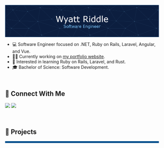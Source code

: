 <img src="images/software-engineer.png" align="center" />
<br>

<ul>
<li>💻 Software Engineer focused on .NET, Ruby on Rails, Laravel, Angular, and Vue.</li>
<li>👩‍💻 Currently working on <a href="https://github.com/riddlew/portfolio">my portfolio website</a>.
<li>🧠 Interested in learning Ruby on Rails, Laravel, and Rust.</li>
<li>🎓 Bachelor of Science: Software Development.</li>
</ul>

<br>
<h2>📱 Connect With Me</h2>
<a target="_blank" href="https://www.linkedin.com/in/wyatt-r/" title="LinkedIn"><img src="https://img.shields.io/badge/linkedin-%230077B5.svg?style=for-the-badge&logo=linkedin&logoColor=white" /></a>
<a target="_blank" href="https://twitter.com/riddlew_" title="Twitter"><img src="https://img.shields.io/badge/Twitter-%231DA1F2.svg?style=for-the-badge&logo=Twitter&logoColor=white" /></a>
<!-- <a target="_blank" href="https://www.riddl.dev" title="Website"><img src="https://img.shields.io/badge/Website-%23E7EEF0.svg?style=for-the-badge&logo=anaconda&logoColor=%2302A8EF" /></a> -->
<br>
<!-- <h2 align="center">🛠 Languages, frameworks, etc</h2> -->
<!-- <p align="center"> -->

<!-- <img src="https://img.shields.io/badge/java-%23ED8B00.svg?style=for-the-badge&logo=openjdk&logoColor=white" /> -->
<!-- <img src="https://img.shields.io/badge/typescript-%23007ACC.svg?style=for-the-badge&logo=typescript&logoColor=white" /> -->
<!-- <img src="https://img.shields.io/badge/javascript-%23323330.svg?style=for-the-badge&logo=javascript&logoColor=%23F7DF1E" /> -->
<!-- <img src="https://img.shields.io/badge/html5-%23E34F26.svg?style=for-the-badge&logo=html5&logoColor=white" /> -->
<!-- <img src="https://img.shields.io/badge/css-%231572B6.svg?style=for-the-badge&logo=css3&logoColor=white" /> -->
<!-- <img src="https://img.shields.io/badge/SASS-hotpink.svg?style=for-the-badge&logo=SASS&logoColor=white" /> -->
<!-- <br />
<!-- <img src="https://img.shields.io/badge/go-%2300ADD8.svg?style=for-the-badge&logo=go&logoColor=white" /> -->
<!-- <img src="https://img.shields.io/badge/spring%20boot-%236DB33F.svg?style=for-the-badge&logo=spring&logoColor=white" /> -->
<!-- <img src="https://img.shields.io/badge/react-%2320232a.svg?style=for-the-badge&logo=react&logoColor=%2361DAFB" /> -->
<!-- <img src="https://img.shields.io/badge/redux-%23593d88.svg?style=for-the-badge&logo=redux&logoColor=white" /> -->
<!-- <img src="https://img.shields.io/badge/Next-black?style=for-the-badge&logo=next.js&logoColor=white" /> -->
<!-- <img src="https://img.shields.io/badge/styled--components-DB7093?style=for-the-badge&logo=styled-components&logoColor=white" /> -->
<!-- <img src="https://img.shields.io/badge/node.js-6DA55F?style=for-the-badge&logo=node.js&logoColor=white" /> -->
<!-- <img src="https://img.shields.io/badge/express.js-%23404d59.svg?style=for-the-badge&logo=express&logoColor=%2361DAFB" /> -->
<!-- <img src="https://img.shields.io/badge/bootstrap-%23563D7C.svg?style=for-the-badge&logo=bootstrap&logoColor=white" /> -->
<!-- <img src="https://img.shields.io/badge/tailwindcss-%2338B2AC.svg?style=for-the-badge&logo=tailwind-css&logoColor=white" /> -->
<!-- <img src="https://img.shields.io/badge/ruby-%23CC342D.svg?style=for-the-badge&logo=ruby&logoColor=white" /> -->
<!-- <img src="https://img.shields.io/badge/rails-%23CC0000.svg?style=for-the-badge&logo=ruby-on-rails&logoColor=white" /> -->
<!-- <img src="https://img.shields.io/badge/php-%23777BB4.svg?style=for-the-badge&logo=php&logoColor=white" /> -->
<!-- <img src="https://img.shields.io/badge/WordPress-%23117AC9.svg?style=for-the-badge&logo=WordPress&logoColor=white" /> -->
<!-- <img src="https://img.shields.io/badge/python-3670A0?style=for-the-badge&logo=python&logoColor=ffdd54" /> -->


<!-- <img src="https://img.shields.io/badge/-GraphQL-E10098?style=for-the-badge&logo=graphql&logoColor=white" /> -->
<!-- <img src="https://img.shields.io/badge/MongoDB-%234ea94b.svg?style=for-the-badge&logo=mongodb&logoColor=white" /> -->
<!-- <img src="https://img.shields.io/badge/mysql-%2300f.svg?style=for-the-badge&logo=mysql&logoColor=white" /> -->
<!-- <img src="https://img.shields.io/badge/docker-%230db7ed.svg?style=for-the-badge&logo=docker&logoColor=white" /> -->
<!-- <img src="https://img.shields.io/badge/figma-%23F24E1E.svg?style=for-the-badge&logo=figma&logoColor=white" /> -->
<!-- </p> -->
<!-- <br> -->
<br>
<!-- <p align="center">
<img src="https://github-readme-stats.vercel.app/api?username=riddlew&count_private=true&show_icons=true&theme=ayu-mirage" />
</p> -->

<!-- <a href="https://github.com/riddlew/portfolio">
  <img align="center" src="https://github-readme-stats.vercel.app/api/pin/?username=riddlew&repo=portfolio&theme=gruvbox" />
</a> -->
  
<!-- <p align="center">
<img align="center" src="https://streak-stats.demolab.com/?user=riddlew&theme=ayu-mirage" />
</p> -->

<br>
<h2>📰 Projects</h2>
<table bordercolor="#04508c">
<tr>
  <!--
<td width="50%" valign="top">
<h3 align="center">Libro List</h3>
<a target="_blank" href="https://github.com/riddlew/libro-list"><img src="images/gifs/libro-list.gif" width="100%" alt="Test Image" /></a>
<br>
<br>
<p align="center">
<a target="_blank" href="https://github.com/riddlew/libro-list" title="View repo"><img src="https://img.shields.io/badge/Repo-00A95C.svg?style=for-the-badge&logo=github&logoColor=FFFFFF" /></a>
<a target="_blank" href="#" title="View website"><img src="https://img.shields.io/badge/Website-%23E7EEF0.svg?style=for-the-badge&logo=gnome-terminal&logoColor=%2302A8EF" /></a>
</p>
<p>
LibroList is a book tracker app that allows you to create and edit multiple lists for books, manga, anime, tv shows, or anything else that can be labelled numerically.
</p>
<p>
The app includes keyboard shortcuts that allow you to navigate and update your lists blazingly fast, which means you'll spend less time updating your lists and more time reading.
</p>
<p align="center">
<strong>React, Redux, Typescript, TailwindCSS</strong>
</p>
</td>
<td width="50%" valign="center">
<h3 align="center">More coming soon...</h3>
</td>-->
</tr>
<!--
<tr>
<td width="50%" valign="top">
<h3 align="center">Todo</h3>
<br />
<a target="_blank" href="#"><img src="images/test.gif" width="100%" alt="Test Image" /></a>
<p align="center">
<a target="_blank" href="View Repo"><img src="https://img.shields.io/badge/Repo-00A95C.svg?style=for-the-badge&logo=github&logoColor=FFFFFF" /></a>
<a target="_blank" href="View Website"><img src="https://img.shields.io/badge/Website-%23E7EEF0.svg?style=for-the-badge&logo=gnome-terminal&logoColor=%2302A8EF" /></a>
</p>
<br>
<p>Test description goes here</p>
<br>
<p align="center">
<strong>React, Next.js, Typescript, Node.js, Express.js TailwindCSS, MongoDB</strong>
</p>
</td>
<td width="50%" valign="top">
<h3 align="center">Todo</h3>
<br />
<a target="_blank" href="#"><img src="images/test.gif" width="100%" alt="Test Image" /></a>
<p align="center">
<a target="_blank" href="View Repo"><img src="https://img.shields.io/badge/Repo-00A95C.svg?style=for-the-badge&logo=github&logoColor=FFFFFF" /></a>
<a target="_blank" href="View Website"><img src="https://img.shields.io/badge/Website-%23E7EEF0.svg?style=for-the-badge&logo=gnome-terminal&logoColor=%2302A8EF" /></a>
</p>
<br>
<p>Test description goes here</p>
<br>
<p align="center">
<strong>React, Next.js, Typescript, Node.js, Express.js TailwindCSS, MongoDB</strong>
</p>
</td>
</tr>
-->
</table>
